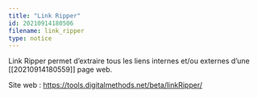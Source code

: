 ```yaml
---
title: "Link Ripper"
id: 20210914180506
filename: link_ripper
type: notice
---
```


Link Ripper permet d’extraire tous les liens internes et/ou externes d’une [[20210914180559]] page web.

Site web : <https://tools.digitalmethods.net/beta/linkRipper/>

